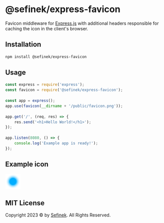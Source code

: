 # @sefinek/express-favicon
Favicon middleware for [Express.js](https://github.com/expressjs/express) with additional headers responsible for caching the icon in the client's browser.

## Installation
```bash
npm install @sefinek/express-favicon
```

## Usage
```js
const express = require('express');
const favicon = require('@sefinek/express-favicon');

const app = express();
app.use(favicon(__dirname + '/public/favicon.png'));

app.get('/', (req, res) => {
    res.send('<h1>Hello World!</h1>');
});

app.listen(8080, () => {
    console.log('Example app is ready!');
});
```

## Example icon
![Favicon 48x48](test/favicon.png)

## MIT License
Copyright 2023 © by [Sefinek](https://sefinek.net). All Rights Reserved.